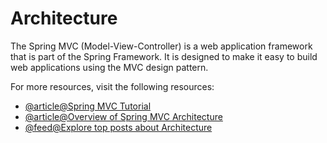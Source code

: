 # Architecture

The Spring MVC (Model-View-Controller) is a web application framework that is part of the Spring Framework. It is designed to make it easy to build web applications using the MVC design pattern.

For more resources, visit the following resources:

- [@article@Spring MVC Tutorial](https://www.javatpoint.com/spring-mvc-tutorial)
- [@article@Overview of Spring MVC Architecture](https://terasolunaorg.github.io/guideline/1.0.1.RELEASE/en/Overview/SpringMVCOverview.html)
- [@feed@Explore top posts about Architecture](https://app.daily.dev/tags/architecture?ref=roadmapsh)
